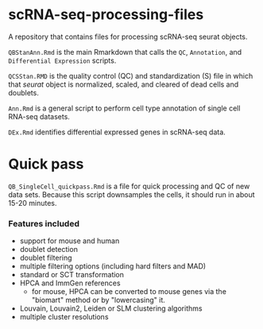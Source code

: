 # scRNA-seq-processing-files
A repository that contains files for processing scRNA-seq seurat objects.

`QBStanAnn.Rmd` is the main Rmarkdown that calls the `QC`, `Annotation`, and `Differential Expression` scripts.  

`QCSStan.RMD` is the quality control (QC) and standardization (S) file in which that _seurat_ object is normalized, scaled, and cleared of dead cells and doublets.

`Ann.Rmd` is a general script to perform cell type annotation of single cell RNA-seq datasets.

`DEx.Rmd` identifies differential expressed genes in scRNA-seq data.

# Quick pass
`QB_SingleCell_quickpass.Rmd` is a file for quick processing and QC of new data sets.  Because this script downsamples the cells, it should run in about 15-20 minutes.

### Features included
- support for mouse and human
- doublet detection
- doublet filtering
- multiple filtering options (including hard filters and MAD)
- standard or SCT transformation
- HPCA and ImmGen references
    - for mouse, HPCA can be converted to mouse genes via the "biomart" method or by "lowercasing" it.
- Louvain, Louvain2, Leiden or SLM clustering algorithms
- multiple cluster resolutions
